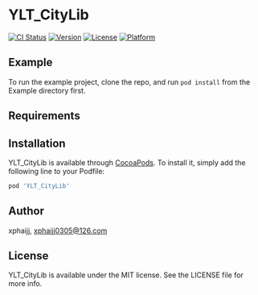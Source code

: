 # YLT_CityLib

[![CI Status](http://img.shields.io/travis/xphaijj/YLT_CityLib.svg?style=flat)](https://travis-ci.org/xphaijj/YLT_CityLib)
[![Version](https://img.shields.io/cocoapods/v/YLT_CityLib.svg?style=flat)](http://cocoapods.org/pods/YLT_CityLib)
[![License](https://img.shields.io/cocoapods/l/YLT_CityLib.svg?style=flat)](http://cocoapods.org/pods/YLT_CityLib)
[![Platform](https://img.shields.io/cocoapods/p/YLT_CityLib.svg?style=flat)](http://cocoapods.org/pods/YLT_CityLib)

## Example

To run the example project, clone the repo, and run `pod install` from the Example directory first.

## Requirements

## Installation

YLT_CityLib is available through [CocoaPods](http://cocoapods.org). To install
it, simply add the following line to your Podfile:

```ruby
pod 'YLT_CityLib'
```

## Author

xphaijj, xphaijj0305@126.com

## License

YLT_CityLib is available under the MIT license. See the LICENSE file for more info.

